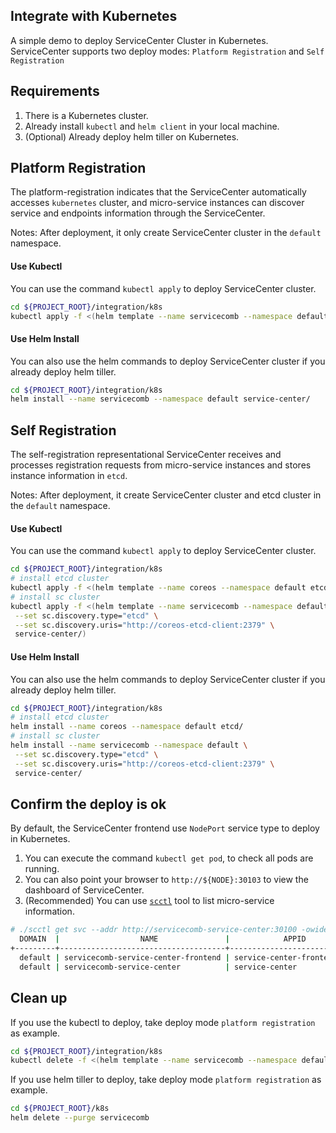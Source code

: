Integrate with Kubernetes
-------

A simple demo to deploy ServiceCenter Cluster in Kubernetes.
ServiceCenter supports two deploy modes: `Platform Registration` and `Self Registration`

## Requirements

1. There is a Kubernetes cluster.
1. Already install `kubectl` and `helm client` in your local machine.
1. (Optional) Already deploy helm tiller on Kubernetes.

## Platform Registration

The platform-registration indicates that the ServiceCenter automatically accesses `kubernetes` cluster,
and micro-service instances can discover service and endpoints information through
the ServiceCenter.

Notes: After deployment, it only create ServiceCenter cluster in the `default` namespace.

#### Use Kubectl

You can use the command `kubectl apply` to deploy ServiceCenter cluster.

```bash
cd ${PROJECT_ROOT}/integration/k8s
kubectl apply -f <(helm template --name servicecomb --namespace default service-center/)
```

#### Use Helm Install

You can also use the helm commands to deploy ServiceCenter cluster if 
you already deploy helm tiller.

```bash
cd ${PROJECT_ROOT}/integration/k8s
helm install --name servicecomb --namespace default service-center/
```

## Self Registration

The self-registration representational ServiceCenter receives and 
processes registration requests from micro-service instances and 
stores instance information in `etcd`.

Notes: After deployment, it create ServiceCenter cluster and etcd cluster in the `default` namespace.

#### Use Kubectl

You can use the command `kubectl apply` to deploy ServiceCenter cluster.

```bash
cd ${PROJECT_ROOT}/integration/k8s
# install etcd cluster
kubectl apply -f <(helm template --name coreos --namespace default etcd/)
# install sc cluster
kubectl apply -f <(helm template --name servicecomb --namespace default \
 --set sc.discovery.type="etcd" \
 --set sc.discovery.uris="http://coreos-etcd-client:2379" \
 service-center/)
```

#### Use Helm Install

You can also use the helm commands to deploy ServiceCenter cluster if
you already deploy helm tiller.

```bash
cd ${PROJECT_ROOT}/integration/k8s
# install etcd cluster
helm install --name coreos --namespace default etcd/
# install sc cluster
helm install --name servicecomb --namespace default \
 --set sc.discovery.type="etcd" \
 --set sc.discovery.uris="http://coreos-etcd-client:2379" \
 service-center/
```

## Confirm the deploy is ok

By default, the ServiceCenter frontend use `NodePort` service type to deploy in Kubernetes.

1. You can execute the command `kubectl get pod`, to check all pods are running.
1. You can also point your browser to `http://${NODE}:30103` to view the dashboard of ServiceCenter.
1. (Recommended) You can use [`scctl`](/scctl) tool to list micro-service information.

```bash
# ./scctl get svc --addr http://servicecomb-service-center:30100 -owide
  DOMAIN  |                  NAME               |            APPID        | VERSIONS | ENV | FRAMEWORK  |        ENDPOINTS         | AGE  
+---------+-------------------------------------+-------------------------+----------+-----+------------+--------------------------+-----+
  default | servicecomb-service-center-frontend | service-center-frontend | 0.0.1    |     | Kubernetes | http://172.0.1.101:30103 | 2m   
  default | servicecomb-service-center          | service-center          | 0.0.1    |     | Kubernetes | http://172.0.1.102:30100 | 2m
```

## Clean up

If you use the kubectl to deploy, take deploy mode `platform registration` as example.

```bash
cd ${PROJECT_ROOT}/integration/k8s
kubectl delete -f <(helm template --name servicecomb --namespace default service-center/)
```

If you use helm tiller to deploy, take deploy mode `platform registration` as example.

```bash
cd ${PROJECT_ROOT}/k8s
helm delete --purge servicecomb
```